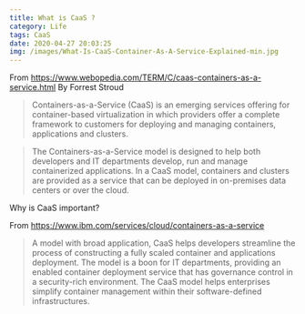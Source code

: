 ```yaml
---
title: What is CaaS ?
category: Life
tags: CaaS
date: 2020-04-27 20:03:25
img: /images/What-Is-CaaS-Container-As-A-Service-Explained-min.jpg
---
```


From https://www.webopedia.com/TERM/C/caas-containers-as-a-service.html By Forrest Stroud

> Containers-as-a-Service (CaaS) is an emerging services offering for container-based virtualization in which providers offer a complete framework to customers for deploying and managing containers, applications and clusters.

> The Containers-as-a-Service model is designed to help both developers and IT departments develop, run and manage containerized applications. In a CaaS model, containers and clusters are provided as a service that can be deployed in on-premises data centers or over the cloud.


Why is CaaS important?

From https://www.ibm.com/services/cloud/containers-as-a-service

> A model with broad application, CaaS helps developers streamline the process of constructing a fully scaled container and applications deployment. The model is a boon for IT departments, providing an enabled container deployment service that has governance control in a security-rich environment. The CaaS model helps enterprises simplify container management within their software-defined infrastructures.
